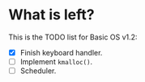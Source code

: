 What is left?
=============

This is the TODO list for Basic OS v1.2:

- [x] Finish keyboard handler.
- [ ] Implement `kmalloc()`.
- [ ] Scheduler.
